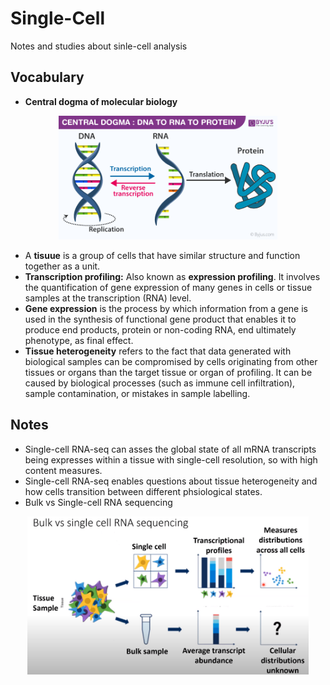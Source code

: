 # Single-Cell
Notes and studies about sinle-cell analysis
## Vocabulary
* **Central dogma of molecular biology**

<p align="center">
  <img src="Central-Dogma-DNA-to-RNA-to-Protein.png" width="350" title="hover text">
</p>

* A **tisuue** is a group of cells that have similar structure and function together as a unit. 
* **Transcription profiling:** Also known as **expression profiling**. It involves the quantification of gene expression of many genes in cells or tissue samples at the transcription (RNA) level.
* **Gene expression** is the process by which information from a gene is used in the synthesis of functional gene product that enables it to produce end products, protein or non-coding RNA, end ultimately phenotype, as final effect.
* **Tissue heterogeneity** refers to the fact that data generated with biological samples can be compromised by cells originating from other tissues or organs than the target tissue or organ of profiling. It can be caused by biological processes (such as immune cell infiltration), sample contamination, or mistakes in sample labelling.

## Notes
* Single-cell RNA-seq can asses the global state of all mRNA transcripts being expresses within a tissue with single-cell resolution, so with high content measures.
* Single-cell RNA-seq enables questions about tissue heterogeneity and how cells transition between different phsiological states.
* Bulk vs Single-cell RNA sequencing
 <p align="center">
  <img src="bulk_vs_SC.png" width="450" title="hover text">
</p>
